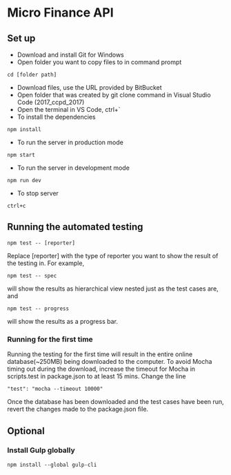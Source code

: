 # Micro Finance API #
## Set up ##
* Download and install Git for Windows
* Open folder you want to copy files to in command prompt
```
cd [folder path]
```
* Download files, use the URL provided by BitBucket
* Open folder that was created by git clone command in Visual Studio Code (2017_ccpd_2017)
* Open the terminal in VS Code, ctrl+`
* To install the dependencies
```
npm install
```
* To run the server in production mode
```
npm start
```
* To run the server in development mode
```
npm run dev
```
* To stop server
```
ctrl+c
```

## Running the automated testing ##
```
npm test -- [reporter]
```
Replace [reporter] with the type of reporter you want to show the 
result of the testing in.
For example,
```
npm test -- spec
```
will show the results as hierarchical view nested just as the test 
cases are, and
```
npm test -- progress
```
will show the results as a progress bar.

### Running for the first time ###
Running the testing for the first time will result in the entire
online database(~250MB) being downloaded to the computer. To avoid
Mocha timing out during the download, increase the timeout for 
Mocha in scripts.test in package.json to at least 15 mins.
Change the line
```
"test": "mocha --timeout 10000"
```
Once the database has been downloaded and the test cases have been
run, revert the changes made to the package.json file.


## Optional ##
### Install Gulp globally ###
```
npm install --global gulp-cli
```